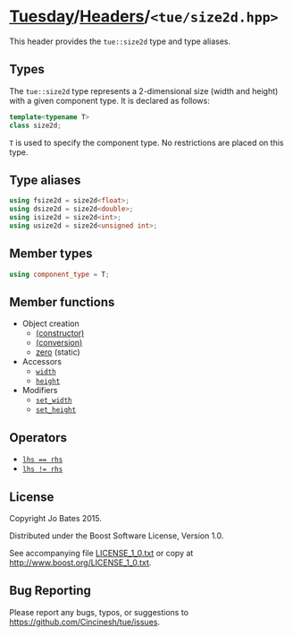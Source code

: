 [Tuesday](../../README.md)/[Headers](../headers.md)/`<tue/size2d.hpp>`
======================================================================
This header provides the `tue::size2d` type and type aliases.

Types
-----
The `tue::size2d` type represents a 2-dimensional size (width and height) with a
given component type. It is declared as follows:

```c++
template<typename T>
class size2d;
```

`T` is used to specify the component type. No restrictions are placed on this
type.

Type aliases
------------
```c++
using fsize2d = size2d<float>;
using dsize2d = size2d<double>;
using isize2d = size2d<int>;
using usize2d = size2d<unsigned int>;
```

Member types
------------
```c++
using component_type = T;
```

Member functions
----------------
- Object creation
    - [(constructor)](../functions/size2d/constructor.md)
    - [(conversion)](../functions/size2d/conversion.md)
    - [zero](../functions/size2d/zero.md) (static)
- Accessors
    - [`width`](../functions/size2d/width.md)
    - [`height`](../functions/size2d/height.md)
- Modifiers
    - [`set_width`](../functions/size2d/set_width.md)
    - [`set_height`](../functions/size2d/set_height.md)

Operators
---------
- [`lhs == rhs`](../operators/size2d/equality.md)
- [`lhs != rhs`](../operators/size2d/inequality.md)

License
-------
Copyright Jo Bates 2015.

Distributed under the Boost Software License, Version 1.0.

See accompanying file [LICENSE_1_0.txt](../../LICENSE_1_0.txt) or copy at
http://www.boost.org/LICENSE_1_0.txt.

Bug Reporting
-------------
Please report any bugs, typos, or suggestions to
https://github.com/Cincinesh/tue/issues.
